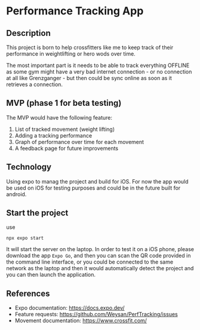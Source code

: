 Performance Tracking App
==

Description
---

This project is born to help crossfitters like me to keep track of their performance in weightlifting or hero wods over time.

The most important part is it needs to be able to track everything OFFLINE as some gym might have a very bad internet connection - or no connection at all like Grenzganger - but then could be sync online as soon as it retrieves a connection.

MVP (phase 1 for beta testing)
---

The MVP would have the following feature:

1. List of tracked movement (weight lifting)
2. Adding a tracking performance
3. Graph of performance over time for each movement
4. A feedback page for future improvements

Technology
---

Using expo to manag the project and build for iOS. For now the app would be used on iOS for testing purposes and could be in the future built for android.

Start the project
----
use

```
npx expo start
```

It will start the server on the laptop. In order to test it on a iOS phone, please download the app `Expo Go`, and then you can scan the QR code provided in the command line interface, or you could be connected to the same network as the laptop and then it would automatically detect the project and you can then launch the application.

References
---

- Expo documentation: https://docs.expo.dev/
- Feature requests: https://github.com/Weysan/PerfTracking/issues
- Movement documentation: https://www.crossfit.com/